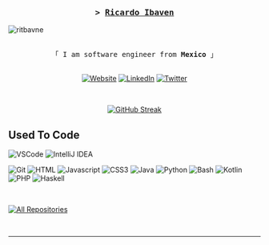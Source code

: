 
<!--
<h2 align="center">
  Welcome to Al Siam World!
  <img src="https://media.giphy.com/media/hvRJCLFzcasrR4ia7z/giphy.gif" width="28">
</h2>
-->

<!--
<p align="center">
  <a href="https://github.com/alsiam"><img src="https://readme-typing-svg.herokuapp.com/?lines=Self%20Taught%20Programmer;Front%20End%20Developer;1.5%2B%20years%20of%20coding%20experience;Always%20learning%20new%20things&center=true&width=380&height=45"></a>
</p>

<pre align="center">
 ________  ___  _________  ________  ________  ___      ___ _______   ________      
|\   __  \|\  \|\___   ___\\   __  \|\   __  \|\  \    /  /|\  ___ \ |\   ___  \    
\ \  \|\  \ \  \|___ \  \_\ \  \|\ /\ \  \|\  \ \  \  /  / | \   __/|\ \  \\ \  \   
 \ \   _  _\ \  \   \ \  \ \ \   __  \ \   __  \ \  \/  / / \ \  \_|/_\ \  \\ \  \  
  \ \  \\  \\ \  \   \ \  \ \ \  \|\  \ \  \ \  \ \    / /   \ \  \_|\ \ \  \\ \  \ 
   \ \__\\ _\\ \__\   \ \__\ \ \_______\ \__\ \__\ \__/ /     \ \_______\ \__\\ \__\
    \|__|\|__|\|__|    \|__|  \|_______|\|__|\|__|\|__|/       \|_______|\|__| \|__|
 </pre>

 -->





<!-- Intro  -->
<h3 align="center">
        <samp>&gt;
                <b><a target="_blank" href="https://ribaven.com">Ricardo Ibaven</a></b>
        </samp>
</h3>

![ritbavne](https://github.com/Ritbaven/Ritbaven/assets/127344526/146c36c3-6d99-480f-a094-ab29c39c2b07)
 
<p align="center"> 
  <samp>
    <br>
    「 I am software engineer from <b>Mexico</b> 」
    <br>
    <br>
  </samp>
</p>

<p align="center">
 <a href="https://ribaven.com" target="_blank"><img alt="Website" title="Website" src="https://img.shields.io/badge/-Website-00C0FA?style=for-the-badge&logo=koding&logoColor=white"/></a>
 <a href="https://www.linkedin.com/in/ibaven/" target="_blank"><img alt="LinkedIn" title="LinkedIn" src="https://img.shields.io/badge/-LinkedIn-A56E37?style=for-the-badge&logo=koding&logoColor=white"/></a>
 <a href="https://x.com/Ritbaven1" target="_blank"><img alt="Twitter" title="Twitter" src="https://img.shields.io/badge/-Twitter-FA7D00?style=for-the-badge&logo=koding&logoColor=white"/></a>
<!--  <a href="https://instagram.com/_alsiam" target="_blank">
  <img src="https://img.shields.io/badge/Instagram-fe4164?style=for-the-badge&logo=instagram&logoColor=white" alt="alsiam" />
 </a>  -->
<!--  <a href="https://facebook.com/alsiam.dev" target="_blank">
  <img src="https://img.shields.io/badge/Facebook-20BEFF?&style=for-the-badge&logo=facebook&logoColor=white" alt="alsiam"  />
  </a>  -->
</p>
<br />

<p align="center">
  <a href="https://git.io/streak-stats"><img src="https://streak-stats.demolab.com?user=Ritbaven&theme=transparent&hide_border=true&mode=weekly&fire=FA7D00&dates=E0AB6E&sideNums=00C0FA&ring=00C0FA&currStreakNum=EBEBEB&stroke=EBEBEB&currStreakLabel=EBEBEB&sideLabels=2F9ABA" alt="GitHub Streak" /></a>
</p>


## Used To Code

![VSCode](https://img.shields.io/badge/Visual_Studio-0078d7?style=for-the-badge&logo=visual%20studio&logoColor=white)
![IntelliJ IDEA](https://img.shields.io/badge/IntelliJ_IDEA-000000?style=for-the-badge&logo=intellijidea&logoColor=white)

![Git](https://img.shields.io/badge/Git-F05032?style=for-the-badge&logo=git&logoColor=white)
![HTML](https://img.shields.io/badge/HTML5-E34F26?style=for-the-badge&logo=html5&logoColor=white)
![Javascript](https://img.shields.io/badge/Javascript-F0DB4F?style=for-the-badge&labelColor=black&logo=javascript&logoColor=F0DB4F)
![CSS3](https://img.shields.io/badge/CSS3-1572B6?style=for-the-badge&logo=css3&logoColor=white)
![Java](https://img.shields.io/badge/Java-FF0000?style=for-the-badge&logo=java&logoColor=white)
![Python](https://img.shields.io/badge/Python-3776AB?style=for-the-badge&logo=python&logoColor=white)
![Bash](https://img.shields.io/badge/Bash-4EAA25?style=for-the-badge&logo=gnubash&logoColor=white)
![Kotlin](https://img.shields.io/badge/Kotlin-7F52FF?style=for-the-badge&logo=kotlin&logoColor=white)
![PHP](https://img.shields.io/badge/PHP-777BB4?style=for-the-badge&logo=php&logoColor=white)
![Haskell](https://img.shields.io/badge/Haskell-5D4F85?style=for-the-badge&logo=haskell&logoColor=white)



<br/>

<p align="left">
  <a href="https://github.com/Ritbaven?tab=repositories" target="_blank"><img alt="All Repositories" title="All Repositories" src="https://img.shields.io/badge/-All%20Repos-00C0FA?style=for-the-badge&logo=koding&logoColor=white"/></a>
</p>

<br/>
<hr/>
<br/>



